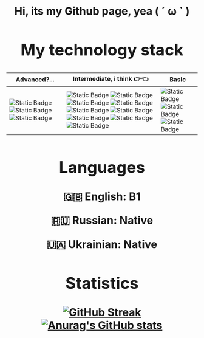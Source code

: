 <h1 align="center">Hi, its my Github page, yea ( ´ ω ` )<a>

## My technology stack
| Advanced?... | Intermediate, i think 👉👈 | Basic |
| ------------- | ------------- | ------------- |
| ![Static Badge](https://img.shields.io/badge/Krita-blue?style=for-the-badge&logo=krita&logoColor=%233BABFF&labelColor=black&color=AFEEEE) ![Static Badge](https://img.shields.io/badge/Inkscape-purple?style=for-the-badge&logo=inkscape&logoColor=%23FFFFFF&labelColor=black&color=8A2BE2) ![Static Badge](https://img.shields.io/badge/FontForge-yellow?style=for-the-badge&logo=fontforge&logoColor=%23F2712B&labelColor=black&color=F4A460) | ![Static Badge](https://img.shields.io/badge/Godot-blue?style=for-the-badge&logo=godotengine&logoColor=%1E90FF&labelColor=black&color=6495ED) ![Static Badge](https://img.shields.io/badge/Blender-yellow?style=for-the-badge&logo=blender&logoColor=%23E87D0D&labelColor=black&color=FFD700) ![Static Badge](https://img.shields.io/badge/KDEnlive-blue?style=for-the-badge&logo=kdenlive&logoColor=%231D99F3&labelColor=black&color=1E90FF) ![Static Badge](https://img.shields.io/badge/Linux-white?style=for-the-badge&logo=linux&logoColor=%23FCC624&labelColor=black&color=FFEFD5) ![Static Badge](https://img.shields.io/badge/Manjaro-green?style=for-the-badge&logo=manjaro&logoColor=%2335BF5C&labelColor=black&color=ADFF2F) ![Static Badge](https://img.shields.io/badge/Terminal-yellow?style=for-the-badge&logo=alacritty&logoColor=%23F46D01&labelColor=black&color=FFE4B5) ![Static Badge](https://img.shields.io/badge/Micro-blue?style=for-the-badge&logo=microeditor&logoColor=%234169E1&labelColor=black&color=6495ED) ![Static Badge](https://img.shields.io/badge/Markdawn-red?style=for-the-badge&logo=markdown&logoColor=%23FFFFFF&labelColor=black&color=A52A2A) ![Static Badge](https://img.shields.io/badge/Git-orange?style=for-the-badge&logo=git&logoColor=FF8C00&labelColor=black&color=FFA07A) | ![Static Badge](https://img.shields.io/badge/Python-blue?style=for-the-badge&logo=python&logoColor=%233776AB&labelColor=black&color=B0E0E6) ![Static Badge](https://img.shields.io/badge/Audacity-blue?style=for-the-badge&logo=audacity&logoColor=%234169E1&labelColor=black&color=0000CD) ![Static Badge](https://img.shields.io/badge/LMMS-green?style=for-the-badge&logo=lmms&logoColor=%2310B146&labelColor=black&color=ADFF2F) |

## Languages
🇬🇧 **English:** B1

🇷🇺 **Russian:** Native

🇺🇦 **Ukrainian:** Native

## Statistics
[![GitHub Streak](https://github-readme-streak-stats.herokuapp.com?user=F0ront&theme=synthwave&border_radius=4.5&date_format=%5BY.%5Dn.j&card_width=350&card_height=195)](https://git.io/streak-stats)
[![Anurag's GitHub stats](https://github-readme-stats.vercel.app/api?username=F0ront&theme=synthwave&show_icons=true)](https://github.com/anuraghazra/github-readme-stats)
